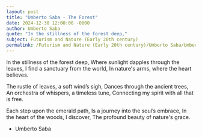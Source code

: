 ```yaml
---
layout: post
title: "Umberto Saba - The Forest"
date: 2024-12-30 12:00:00 -0000
author: Umberto Saba
quote: "In the stillness of the forest deep,"
subject: Futurism and Nature (Early 20th century)
permalink: /Futurism and Nature (Early 20th century)/Umberto Saba/Umberto Saba - The Forest
---
```


In the stillness of the forest deep,
Where sunlight dapples through the leaves,
I find a sanctuary from the world,
In nature's arms, where the heart believes.

The rustle of leaves, a soft wind’s sigh,
Dances through the ancient trees,
An orchestra of whispers, a timeless tune,
Connecting my spirit with all that is free.

Each step upon the emerald path,
Is a journey into the soul’s embrace,
In the heart of the woods, I discover,
The profound beauty of nature's grace.

- Umberto Saba
